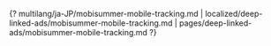 {? multilang/ja-JP/mobisummer-mobile-tracking.md | localized/deep-linked-ads/mobisummer-mobile-tracking.md | pages/deep-linked-ads/mobisummer-mobile-tracking.md ?}
